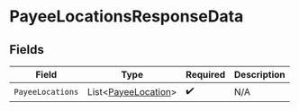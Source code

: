 # PayeeLocationsResponseData


## Fields

| Field                                                           | Type                                                            | Required                                                        | Description                                                     |
| --------------------------------------------------------------- | --------------------------------------------------------------- | --------------------------------------------------------------- | --------------------------------------------------------------- |
| `PayeeLocations`                                                | List<[PayeeLocation](../../Models/Components/PayeeLocation.md)> | :heavy_check_mark:                                              | N/A                                                             |